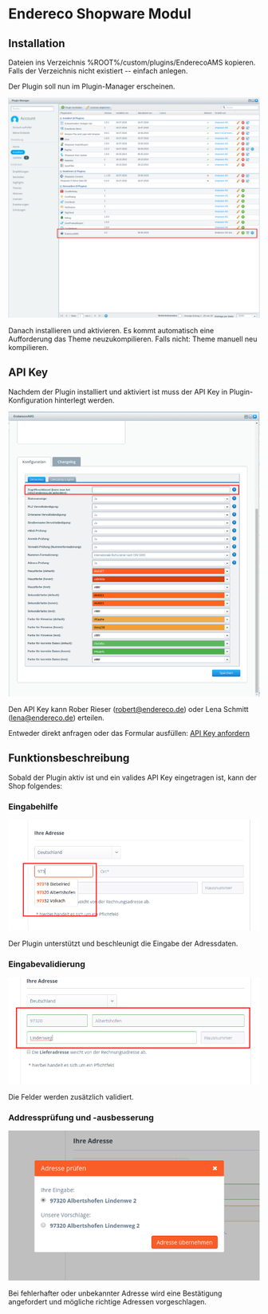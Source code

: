 # Endereco Shopware Modul

## Installation

Dateien ins Verzeichnis %ROOT%/custom/plugins/EnderecoAMS kopieren. Falls der Verzeichnis nicht existiert -- einfach anlegen.

Der Plugin soll nun im Plugin-Manager erscheinen.

![alt text](Resources/img/install_1.png "Plugin im Plugin-Manager")

Danach installieren und aktivieren. Es kommt automatisch eine Aufforderung das Theme neuzukompilieren. Falls nicht: Theme manuell neu kompilieren.

## API Key

Nachdem der Plugin installiert und aktiviert ist muss der API Key in Plugin-Konfiguration hinterlegt werden.

![alt text](Resources/img/apikey_1.png "API Key fehlt")

Den API Key kann Rober Rieser (robert@endereco.de) oder Lena Schmitt (lena@endereco.de) erteilen.

Entweder direkt anfragen oder das Formular ausfüllen: [API Key anfordern](https://mobilemojo.typeform.com/to/CFQdEw)

## Funktionsbeschreibung

Sobald der Plugin aktiv ist und ein valides API Key eingetragen ist, kann der Shop folgendes:

### Eingabehilfe

![alt text](Resources/img/inputasistant_1.png "Inputassistant")

Der Plugin unterstützt und beschleunigt die Eingabe der Adressdaten.

### Eingabevalidierung

![alt text](Resources/img/validation.png "Feldvalidierung")

Die Felder werden zusätzlich validiert.

### Addressprüfung und -ausbesserung

![alt text](Resources/img/addresscheck.png "Address Check")

Bei fehlerhafter oder unbekannter Adresse wird eine Bestätigung angefordert und mögliche richtige Adressen vorgeschlagen. 
